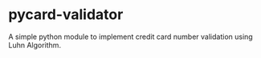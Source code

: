 pycard-validator
==========================

A simple python module to implement credit card number validation using Luhn Algorithm.